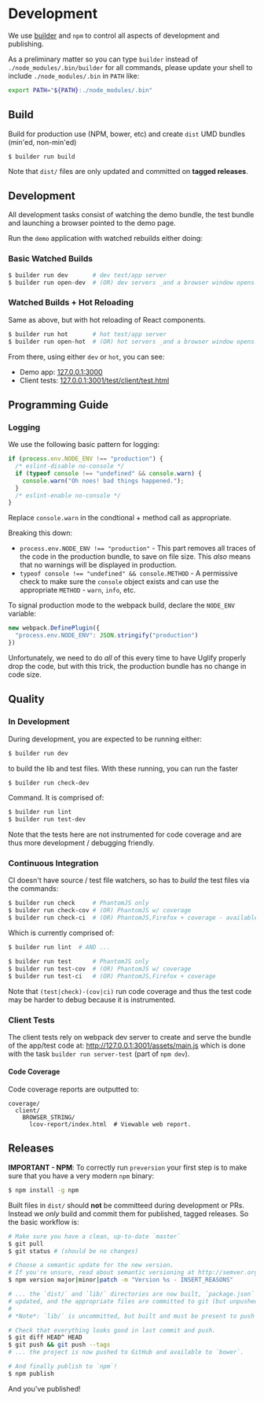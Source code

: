 Development
===========

We use [builder][] and `npm` to control all aspects of development and
publishing.

As a preliminary matter so you can type `builder` instead of
`./node_modules/.bin/builder` for all commands, please update your shell to include
`./node_modules/.bin` in `PATH` like:

```sh
export PATH="${PATH}:./node_modules/.bin"
```


## Build

Build for production use (NPM, bower, etc) and create `dist` UMD bundles
(min'ed, non-min'ed)

```
$ builder run build
```

Note that `dist/` files are only updated and committed on **tagged releases**.


## Development

All development tasks consist of watching the demo bundle, the test bundle
and launching a browser pointed to the demo page.

Run the `demo` application with watched rebuilds either doing:

### Basic Watched Builds

```sh
$ builder run dev       # dev test/app server
$ builder run open-dev  # (OR) dev servers _and a browser window opens!_
```

### Watched Builds + Hot Reloading

Same as above, but with hot reloading of React components.

```sh
$ builder run hot       # hot test/app server
$ builder run open-hot  # (OR) hot servers _and a browser window opens!_
```

From there, using either `dev` or `hot`, you can see:

* Demo app: [127.0.0.1:3000](http://127.0.0.1:3000/)
* Client tests: [127.0.0.1:3001/test/client/test.html](http://127.0.0.1:3001/test/client/test.html)


## Programming Guide

### Logging

We use the following basic pattern for logging:

```js
if (process.env.NODE_ENV !== "production") {
  /* eslint-disable no-console */
  if (typeof console !== "undefined" && console.warn) {
    console.warn("Oh noes! bad things happened.");
  }
  /* eslint-enable no-console */
}
```

Replace `console.warn` in the condtional + method call as appropriate.

Breaking this down:

* `process.env.NODE_ENV !== "production"` - This part removes all traces of
  the code in the production bundle, to save on file size. This _also_ means
  that no warnings will be displayed in production.
* `typeof console !== "undefined" && console.METHOD` - A permissive check to
  make sure the `console` object exists and can use the appropriate `METHOD` -
  `warn`, `info`, etc.

To signal production mode to the webpack build, declare the `NODE_ENV` variable:

```js
new webpack.DefinePlugin({
  "process.env.NODE_ENV": JSON.stringify("production")
})
```

Unfortunately, we need to do _all_ of this every time to have Uglify properly
drop the code, but with this trick, the production bundle has no change in code
size.


## Quality

### In Development

During development, you are expected to be running either:

```sh
$ builder run dev
```

to build the lib and test files. With these running, you can run the faster

```sh
$ builder run check-dev
```

Command. It is comprised of:

```sh
$ builder run lint
$ builder run test-dev
```

Note that the tests here are not instrumented for code coverage and are thus
more development / debugging friendly.

### Continuous Integration

CI doesn't have source / test file watchers, so has to _build_ the test files
via the commands:

```sh
$ builder run check     # PhantomJS only
$ builder run check-cov # (OR) PhantomJS w/ coverage
$ builder run check-ci  # (OR) PhantomJS,Firefox + coverage - available on Travis.
```

Which is currently comprised of:

```sh
$ builder run lint  # AND ...

$ builder run test      # PhantomJS only
$ builder run test-cov  # (OR) PhantomJS w/ coverage
$ builder run test-ci   # (OR) PhantomJS,Firefox + coverage
```

Note that `(test|check)-(cov|ci)` run code coverage and thus the
test code may be harder to debug because it is instrumented.

### Client Tests

The client tests rely on webpack dev server to create and serve the bundle
of the app/test code at: http://127.0.0.1:3001/assets/main.js which is done
with the task `builder run server-test` (part of `npm dev`).

#### Code Coverage

Code coverage reports are outputted to:

```
coverage/
  client/
    BROWSER_STRING/
      lcov-report/index.html  # Viewable web report.
```

## Releases

**IMPORTANT - NPM**: To correctly run `preversion` your first step is to make
sure that you have a very modern `npm` binary:

```sh
$ npm install -g npm
```

Built files in `dist/` should **not** be committeed during development or PRs.
Instead we _only_ build and commit them for published, tagged releases. So
the basic workflow is:

```sh
# Make sure you have a clean, up-to-date `master`
$ git pull
$ git status # (should be no changes)

# Choose a semantic update for the new version.
# If you're unsure, read about semantic versioning at http://semver.org/
$ npm version major|minor|patch -m "Version %s - INSERT_REASONS"

# ... the `dist/` and `lib/` directories are now built, `package.json` is
# updated, and the appropriate files are committed to git (but unpushed).
#
# *Note*: `lib/` is uncommitted, but built and must be present to push to npm.

# Check that everything looks good in last commit and push.
$ git diff HEAD^ HEAD
$ git push && git push --tags
# ... the project is now pushed to GitHub and available to `bower`.

# And finally publish to `npm`!
$ npm publish
```

And you've published!

[builder]: https://github.com/FormidableLabs/builder
